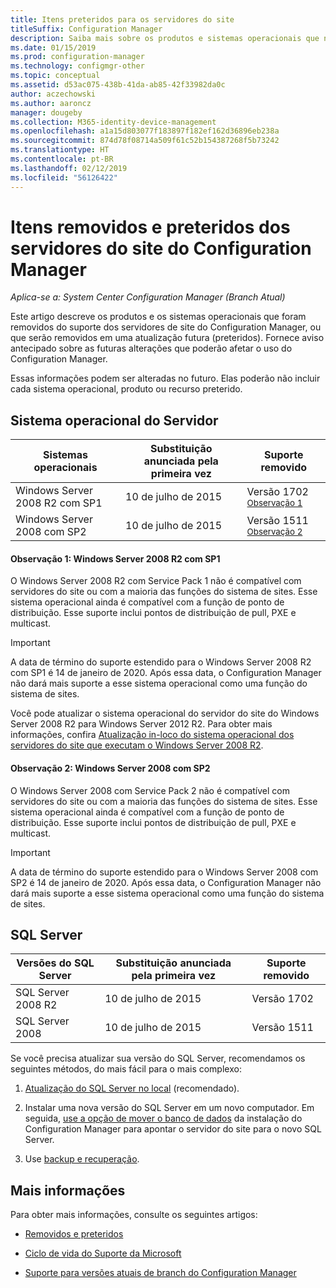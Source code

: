```yaml
---
title: Itens preteridos para os servidores do site
titleSuffix: Configuration Manager
description: Saiba mais sobre os produtos e sistemas operacionais que não são mais compatíveis com os servidores de site do Configuration Manager.
ms.date: 01/15/2019
ms.prod: configuration-manager
ms.technology: configmgr-other
ms.topic: conceptual
ms.assetid: d53ac075-438b-41da-ab85-42f33982da0c
author: aczechowski
ms.author: aaroncz
manager: dougeby
ms.collection: M365-identity-device-management
ms.openlocfilehash: a1a15d803077f183897f182ef162d36896eb238a
ms.sourcegitcommit: 874d78f08714a509f61c52b154387268f5b73242
ms.translationtype: HT
ms.contentlocale: pt-BR
ms.lasthandoff: 02/12/2019
ms.locfileid: "56126422"
---
```

# <a name="removed-and-deprecated-for-configuration-manager-site-servers"></a>Itens removidos e preteridos dos servidores do site do Configuration Manager

*Aplica-se a: System Center Configuration Manager (Branch Atual)*

Este artigo descreve os produtos e os sistemas operacionais que foram removidos do suporte dos servidores de site do Configuration Manager, ou que serão removidos em uma atualização futura (preteridos). Fornece aviso antecipado sobre as futuras alterações que poderão afetar o uso do Configuration Manager.  

Essas informações podem ser alteradas no futuro. Elas poderão não incluir cada sistema operacional, produto ou recurso preterido.  



## <a name="server-os"></a>Sistema operacional do Servidor  

|**Sistemas operacionais**|**Substituição anunciada pela primeira vez**|**Suporte removido** |  
|-|-|-| 
|Windows Server 2008 R2 com SP1|10 de julho de 2015| Versão 1702 <sup>[Observação 1](#bkmk_note1)</sup>| 
|Windows Server 2008 com SP2|10 de julho de 2015|Versão 1511 <sup>[Observação 2](#bkmk_note2)</sup>|  

#### <a name="bkmk_note1"></a> Observação 1: Windows Server 2008 R2 com SP1
O Windows Server 2008 R2 com Service Pack 1 não é compatível com servidores do site ou com a maioria das funções do sistema de sites. Esse sistema operacional ainda é compatível com a função de ponto de distribuição. Esse suporte inclui pontos de distribuição de pull, PXE e multicast. 

> [!Important]  
> A data de término do suporte estendido para o Windows Server 2008 R2 com SP1 é 14 de janeiro de 2020. Após essa data, o Configuration Manager não dará mais suporte a esse sistema operacional como uma função do sistema de sites. 

Você pode atualizar o sistema operacional do servidor do site do Windows Server 2008 R2 para Windows Server 2012 R2. Para obter mais informações, confira [Atualização in-loco do sistema operacional dos servidores do site que executam o Windows Server 2008 R2](/sccm/core/servers/manage/upgrade-on-premises-infrastructure#bkmk_from2008r2).  


#### <a name="bkmk_note2"></a> Observação 2: Windows Server 2008 com SP2
O Windows Server 2008 com Service Pack 2 não é compatível com servidores do site ou com a maioria das funções do sistema de sites. Esse sistema operacional ainda é compatível com a função de ponto de distribuição. Esse suporte inclui pontos de distribuição de pull, PXE e multicast. 

> [!Important]  
> A data de término do suporte estendido para o Windows Server 2008 com SP2 é 14 de janeiro de 2020. Após essa data, o Configuration Manager não dará mais suporte a esse sistema operacional como uma função do sistema de sites.  



## <a name="sql-server"></a>SQL Server   

|**Versões do SQL Server**|**Substituição anunciada pela primeira vez**|**Suporte removido**|   
|-|-|-| 
|SQL Server 2008 R2|10 de julho de 2015|Versão 1702| 
|SQL Server 2008|10 de julho de 2015|Versão 1511|  


Se você precisa atualizar sua versão do SQL Server, recomendamos os seguintes métodos, do mais fácil para o mais complexo:

1. [Atualização do SQL Server no local](/sccm/core/servers/manage/upgrade-on-premises-infrastructure#a-namebkmksupconfigupgradedbsrva-upgrade-sql-server-on-the-site-database-server) (recomendado).  

2. Instalar uma nova versão do SQL Server em um novo computador. Em seguida, [use a opção de mover o banco de dados](/sccm/core/servers/manage/modify-your-infrastructure#a-namebkmkdbconfiga-modify-the-site-database-configuration) da instalação do Configuration Manager para apontar o servidor do site para o novo SQL Server.  

3. Use [backup e recuperação](/sccm/protect/understand/backup-and-recovery).  



## <a name="more-information"></a>Mais informações

Para obter mais informações, consulte os seguintes artigos: 

- [Removidos e preteridos](/sccm/core/plan-design/changes/deprecated/removed-and-deprecated)  

- [Ciclo de vida do Suporte da Microsoft](https://support.microsoft.com/lifecycle)  

- [Suporte para versões atuais de branch do Configuration Manager](/sccm/core/servers/manage/current-branch-versions-supported)  

